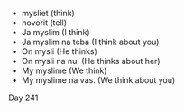 *  mysliet (think)
*  hovorit (tell) 
*  Ja myslim (I think)
*  Ja myslim na teba (I think about you)
*  On mysli (He thinks)
*  On mysli na nu. (He thinks about her)
*  My myslime (We think)
*  My myslime na vas. (We think about you)

Day 241
